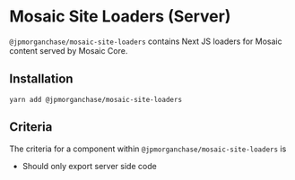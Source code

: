 # Mosaic Site Loaders (Server)

`@jpmorganchase/mosaic-site-loaders` contains Next JS loaders for Mosaic content served by Mosaic Core.

## Installation

`yarn add @jpmorganchase/mosaic-site-loaders`

## Criteria

The criteria for a component within `@jpmorganchase/mosaic-site-loaders` is

- Should only export server side code
